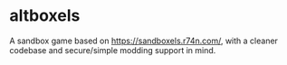 # altboxels
A sandbox game based on https://sandboxels.r74n.com/, with a cleaner codebase and secure/simple modding support in mind.

